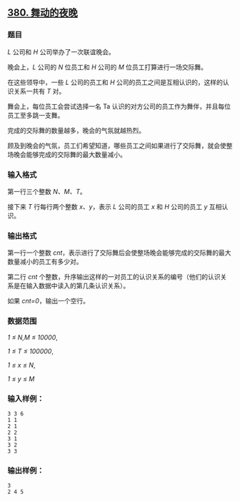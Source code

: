 ## [380. 舞动的夜晚](https://www.acwing.com/problem/content/382/)

### 题目

*L* 公司和 *H* 公司举办了一次联谊晚会。

晚会上，*L* 公司的 *N* 位员工和 *H* 公司的 *M* 位员工打算进行一场交际舞。

在这些领导中，一些 *L* 公司的员工和 *H* 公司的员工之间是互相认识的，这样的认识关系一共有 *T* 对。

舞会上，每位员工会尝试选择一名 Ta 认识的对方公司的员工作为舞伴，并且每位员工至多跳一支舞。

完成的交际舞的数量越多，晚会的气氛就越热烈。

顾及到晚会的气氛，员工们希望知道，哪些员工之间如果进行了交际舞，就会使整场晚会能够完成的交际舞的最大数量减小。

### 输入格式

第一行三个整数 *N、M、T*。

接下来 *T* 行每行两个整数 *x、y*，表示 *L* 公司的员工 *x* 和 *H* 公司的员工 *y* 互相认识。

### 输出格式

第一行一个整数 *cnt*，表示进行了交际舞后会使整场晚会能够完成的交际舞的最大数量减小的员工有多少对。

第二行 *cnt* 个整数，升序输出这样的一对员工的认识关系的编号（他们的认识关系是在输入数据中读入的第几条认识关系）。

如果 *cnt=0*，输出一个空行。

### 数据范围

*1 ≤ N,M ≤ 10000*,

*1 ≤ T ≤ 100000*,

*1 ≤ x ≤ N*,

*1 ≤ y ≤ M*

### 输入样例：

```
3 3 6
1 1
2 1
2 2
3 1
3 2
3 3
```

### 输出样例：

```
3
2 4 5
```
